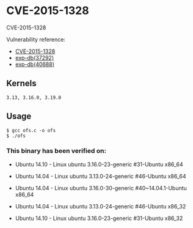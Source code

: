 # CVE-2015-1328

CVE-2015-1328

Vulnerability reference:
 * [CVE-2015-1328](http://cve.mitre.org/cgi-bin/cvename.cgi?name=CVE-2015-1328)  
 * [exp-db(37292)](https://www.exploit-db.com/exploits/37292/) 
 * [exp-db(40688)](https://www.exploit-db.com/exploits/40688/)  

## Kernels
```
3.13, 3.16.0, 3.19.0
```   

## Usage
```
$ gcc ofs.c -o ofs
$ ./ofs
```  

### This binary has been verified on:
 - Ubuntu 14.10 - Linux ubuntu 3.16.0-23-generic #31-Ubuntu x86_64  
 - Ubuntu 14.04 - Linux ubuntu 3.13.0-24-generic #46-Ubuntu x86_64  
 - Ubuntu 14.04 - Linux ubuntu 3.16.0-30-generic #40~14.04.1-Ubuntu x86_64  

 - Ubuntu 14.04 - Linux ubuntu 3.13.0-24-generic #46-Ubuntu x86_32  
 - Ubuntu 14.10 - Linux ubuntu 3.16.0-23-generic #31-Ubuntu x86_32  




